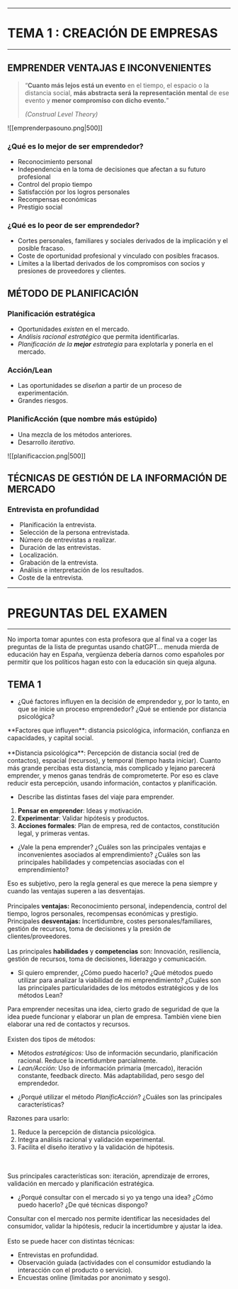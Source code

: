 ___
# TEMA 1 : CREACIÓN DE EMPRESAS
___

## EMPRENDER VENTAJAS E INCONVENIENTES

> “**Cuanto más lejos está un evento** en el tiempo, el espacio o la distancia social, **más abstracta será la representación mental** de ese evento y **menor compromiso con dicho evento.**”
> <p class="cite"><cite>(Construal Level Theory)</cite></p>

![[emprenderpasouno.png|500]]

### ¿Qué es lo mejor de ser emprendedor?

- Reconocimiento personal
- Independencia en la toma de decisiones que afectan a su futuro profesional
- Control del propio tiempo 
- Satisfacción por los logros personales 
- Recompensas económicas
- Prestigio social

### ¿Qué es lo peor de ser emprendedor?

- Cortes personales, familiares y sociales derivados de la implicación y el posible fracaso.
- Coste de oportunidad profesional y vinculado con posibles fracasos.
- Límites a la libertad derivados de los compromisos con socios y presiones de proveedores y clientes.

## MÉTODO DE PLANIFICACIÓN

### Planificación estratégica

- Oportunidades *existen* en el mercado.
- *Análisis racional estratégico* que permita identificarlas.
- *Planificación de la **mejor** estrategia* para explotarla y ponerla en el mercado.

### Acción/Lean

- Las oportunidades se *diseñan* a partir de un proceso de experimentación.
- Grandes riesgos.

### PlanificAcción (que nombre más estúpido)

- Una mezcla de los métodos anteriores.
- Desarrollo *iterativo.*

![[planificaccion.png|500]]

## TÉCNICAS DE GESTIÓN DE LA INFORMACIÓN DE MERCADO

### Entrevista en profundidad

-  Planificación la entrevista.
-  Selección de la persona entrevistada.
-  Número de entrevistas a realizar.
-  Duración de las entrevistas.
-  Localización.
-  Grabación de la entrevista.
-  Análisis e interpretación de los resultados.
- Coste de la entrevista.

___
# PREGUNTAS DEL EXAMEN
___

No importa tomar apuntes con esta profesora que al final va a coger las preguntas de la lista de preguntas usando chatGPT... menuda mierda de educación hay en España, vergüenza debería darnos como españoles por permitir que los políticos hagan esto con la educación sin queja alguna.

## TEMA 1

- ¿Qué factores influyen en la decisión de emprendedor y, por lo tanto, en que se inicie un proceso emprendedor? ¿Qué se entiende por distancia psicológica?

<div class="border_round">
<p>
	**Factores que influyen**: distancia psicológica, información, confianza en capacidades, y capital social.
	<br><br>
	**Distancia psicológica**: Percepción de distancia social (red de contactos), espacial (recursos), y temporal (tiempo hasta iniciar). Cuanto más grande percibas esta distancia, más complicado y lejano parecerá emprender, y menos ganas tendrás de comprometerte. Por eso es clave reducir esta percepción, usando información, contactos y planificación.
</p>
</div>

- Describe las distintas fases del viaje para emprender.

<ol class="border_round">  
	<li><b>Pensar en emprender</b>: Ideas y motivación.</li>  
	<li><b>Experimentar</b>: Validar hipótesis y productos.</li>  
	<li> <b>Acciones formales</b>: Plan de empresa, red de contactos, constitución legal, y primeras ventas.</li>  
</ol>


- ¿Vale la pena emprender? ¿Cuáles son las principales ventajas e inconvenientes asociados al emprendimiento? ¿Cuáles son las principales habilidades y competencias asociadas con el emprendimiento?

<div class="border_round">
<p>
	Eso es subjetivo, pero la regla general es que merece la pena siempre y cuando las ventajas superen a las desventajas.
	<br><br>
	Principales <b>ventajas:</b> Reconocimiento personal, independencia, control del tiempo, logros personales, recompensas económicas y prestigio.
	<br>
	Principales <b>desventajas:</b> Incertidumbre, costes personales/familiares, gestión de recursos, toma de decisiones y la presión de clientes/proveedores.
	<br><br>
	Las principales <b>habilidades</b> y <b>competencias</b> son: Innovación, resiliencia, gestión de recursos, toma de decisiones, liderazgo y comunicación.
</p>
</div>

- Si quiero emprender, ¿Cómo puedo hacerlo? ¿Qué métodos puedo utilizar para analizar la viabilidad de mi emprendimiento? ¿Cuáles son las principales particularidades de los métodos estratégicos y de los métodos Lean?

<div class="border_round">
<p>
	Para emprender necesitas una idea, cierto grado de seguridad de que la idea puede funcionar y elaborar un plan de empresa. También viene bien elaborar una red de contactos y recursos.
	<br><br>
	Existen dos tipos de métodos: <br>
	<ul>
		<li>Métodos <i>estratégicos:</i> Uso de información secundario, planificación racional. Reduce la incertidumbre parcialmente.</li>
		<li><i>Lean/Acción:</i> Uso de información primaria (mercado), iteración constante, feedback directo. Más adaptabilidad, pero sesgo del emprendedor.</li>
	</ul>
</p>
</div>

- ¿Porqué utilizar el método *PlanificAcción*? ¿Cuáles son las principales características?

<div class="border_round">
<p>
	Razones para usarlo:<br>
	<ol>  
		<li>Reduce la percepción de distancia psicológica.</li>  
		<li>Integra análisis racional y validación experimental.</li>  
		<li>Facilita el diseño iterativo y la validación de hipótesis.</li>  
	</ol>
	<br><br>
	Sus principales características son: iteración, aprendizaje de errores, validación en mercado y planificación estratégica.
</p>
</div>

- ¿Porqué consultar con el mercado si yo ya tengo una idea? ¿Cómo puedo hacerlo? ¿De qué técnicas dispongo?

<div class="border_round">
<p>
	Consultar con el mercado nos permite identificar las necesidades del consumidor, validar la hipótesis, reducir la incertidumbre y ajustar la idea.
	<br><br>
	Esto se puede hacer con distintas técnicas:<br>
	<ul>
		<li>Entrevistas en profundidad.</li>
		<li>Observación guiada (actividades con el consumidor estudiando la interacción con el producto o servicio).</li>
		<li>Encuestas online (limitadas por anonimato y sesgo).</li>
	</ul>
</p>
</div>